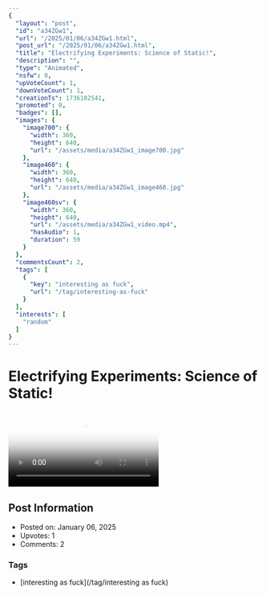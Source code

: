 ```yaml
---
{
  "layout": "post",
  "id": "a34ZGw1",
  "url": "/2025/01/06/a34ZGw1.html",
  "post_url": "/2025/01/06/a34ZGw1.html",
  "title": "Electrifying Experiments: Science of Static!",
  "description": "",
  "type": "Animated",
  "nsfw": 0,
  "upVoteCount": 1,
  "downVoteCount": 1,
  "creationTs": 1736102541,
  "promoted": 0,
  "badges": [],
  "images": {
    "image700": {
      "width": 360,
      "height": 640,
      "url": "/assets/media/a34ZGw1_image700.jpg"
    },
    "image460": {
      "width": 360,
      "height": 640,
      "url": "/assets/media/a34ZGw1_image460.jpg"
    },
    "image460sv": {
      "width": 360,
      "height": 640,
      "url": "/assets/media/a34ZGw1_video.mp4",
      "hasAudio": 1,
      "duration": 59
    }
  },
  "commentsCount": 2,
  "tags": [
    {
      "key": "interesting as fuck",
      "url": "/tag/interesting-as-fuck"
    }
  ],
  "interests": [
    "random"
  ]
}
---
```


# Electrifying Experiments: Science of Static!

<video controls playsinline loop poster="/assets/media/a34ZGw1_image460.jpg">
  <source src="/assets/media/a34ZGw1_video.mp4" type="video/mp4">
  Your browser does not support the video tag.
</video>

## Post Information

- Posted on: January 06, 2025
- Upvotes: 1
- Comments: 2

### Tags

- [interesting as fuck](/tag/interesting as fuck)
